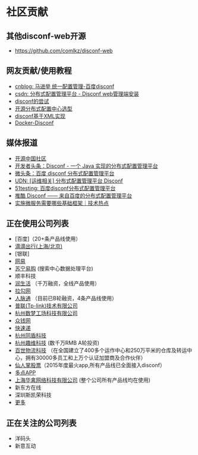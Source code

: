 社区贡献
=======

## 其他disconf-web开源

- https://github.com/comlkz/disconf-web

## 网友贡献/使用教程

- [cnblog: 马进举 统一配置管理-百度disconf ](http://www.cnblogs.com/majinju/p/4502246.html)
- [csdn: 分布式配置管理平台 - Disconf web管理端安装](http://blog.csdn.net/zhu_tianwei/article/details/49512751)
- [disconf的尝试](http://mysrc.sinaapp.com/view_note/?id=573)
- [开源分布式配置中心选型](http://vernonzheng.com/2015/02/09/%E5%BC%80%E6%BA%90%E5%88%86%E5%B8%83%E5%BC%8F%E9%85%8D%E7%BD%AE%E4%B8%AD%E5%BF%83%E9%80%89%E5%9E%8B/)
- [disconf基于XML实现](http://blog.csdn.net/hyg1683116633/article/details/47339187)
- [Docker-Disconf](http://git.oschina.net/gongxusheng/docker-disconf)

## 媒体报道

- [开源中国社区](http://www.oschina.net/p/disconf)
- [开发者头条：Disconf - 一个 Java 实现的分布式配置管理平台](http://toutiao.io/posts/ljg97)
- [微头条：百度 disconf 分布式配置管理平台](http://www.wtoutiao.com/p/d1dvfL.html)
- [UDN: [运维相关] 分布式配置管理平台 Disconf](http://udn.yyuap.com/thread-32595-1-1.html)
- [51testing: 百度disconf分布式配置管理平台](http://www.51testing.com/html/74/n-2459674-3.html)
- [推酷 Disconf —— 来自百度的分布式配置管理平台](http://www.tuicool.com/articles/QniqQn7)
- [实施微服务需要哪些基础框架｜技术热点 ](http://mp.weixin.qq.com/s?__biz=MjM5MDE0Mjc4MA==&mid=400645575&idx=1&sn=da55d75db55117046c520de88dde1123&3rd=MzA3MDU4NTYzMw==&scene=6#rd)

## 正在使用公司列表

- [百度]（20+条产品线使用）
- [滴滴出行(上海/北京)](http://www.xiaojukeji.com/)
- [银联]
- [网易](http://www.163.com/)
- [苏宁易购](http://www.suning.com) (搜索中心数据处理平台)
- 顺丰科技
- [润生活](http://www.szzjcs.com/) （千万融资，全线产品使用）
- [拉勾网](http://www.lagou.com/) 
- [人脉通](http://renmaitong.com/) （目前已B轮融资，4条产品线使用）
- [普联(Tp-link)技术有限公司](http://www.tp-link.com.cn/)
- [杭州数梦工场科技有限公司](http://www.dtdream.com)
- [众钱网](http://17money.com)
- [快速递](http://www.ksudi.com) 
- [杭州同盾科技](https://www.tongdun.cn/)
- [杭州趣维科技](http://www.xiaoying.tv/) (数千万RMB A轮投资)
- [百世物流科技](http://www.800best.com/) （在全国建立了400多个运作中心和250万平米的仓库及转运中心，拥有30000多员工和上万个认证加盟商及合作伙伴）
- [仙人掌股票](http://www.icaikee.com/)（2015年度最火app,所有产品线已全面接入disconf）
- [多点APP](http://www.dmall.com/)
- [上海华禽网络科技有限公司](www.huaqinwang.com) (整个公司所有产品线均在使用)
- 新东方在线
- 深圳斯凯荣科技
- [更多](https://github.com/knightliao/disconf/issues/18)

## 正在关注的公司列表

- 洋码头
- 新意互动









